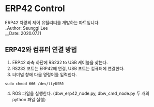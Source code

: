 # ERP42 Control
ERP42 차량의 제어 유틸리티를 개발하는 파트입니다.  
_Author: Seunggi Lee  
__Date: 2020.07.11  

## ERP42와 컴퓨터 연결 방법
1. ERP42 좌측 하단에 RS232 to USB 케이블을 찾는다.
2. RS232 포트는 ERP42에 연결, USB 포트는 컴퓨터에 연결한다. 
3. 터미널 창에 다음 명령어를 입력한다.
```
sudo chmod 666 /dev/ttyUSB0
```
4. ROS 파일을 실행한다. (dbw_erp42_node.py, dbw_cmd_node.py 두 개의 python 파일 실행)

